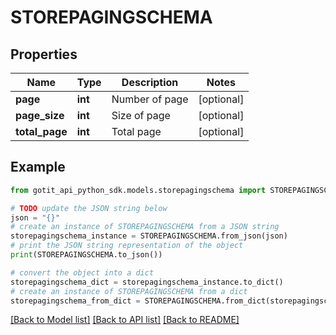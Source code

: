 # STOREPAGINGSCHEMA


## Properties

Name | Type | Description | Notes
------------ | ------------- | ------------- | -------------
**page** | **int** | Number of page | [optional] 
**page_size** | **int** | Size of page | [optional] 
**total_page** | **int** | Total page | [optional] 

## Example

```python
from gotit_api_python_sdk.models.storepagingschema import STOREPAGINGSCHEMA

# TODO update the JSON string below
json = "{}"
# create an instance of STOREPAGINGSCHEMA from a JSON string
storepagingschema_instance = STOREPAGINGSCHEMA.from_json(json)
# print the JSON string representation of the object
print(STOREPAGINGSCHEMA.to_json())

# convert the object into a dict
storepagingschema_dict = storepagingschema_instance.to_dict()
# create an instance of STOREPAGINGSCHEMA from a dict
storepagingschema_from_dict = STOREPAGINGSCHEMA.from_dict(storepagingschema_dict)
```
[[Back to Model list]](../README.md#documentation-for-models) [[Back to API list]](../README.md#documentation-for-api-endpoints) [[Back to README]](../README.md)


